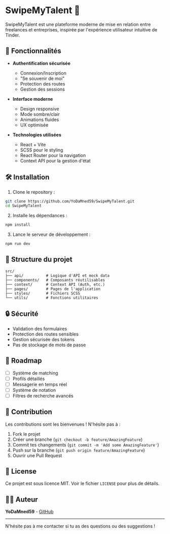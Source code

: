 # SwipeMyTalent 🚀

SwipeMyTalent est une plateforme moderne de mise en relation entre freelances et entreprises, inspirée par l'expérience utilisateur intuitive de Tinder.

## 🌟 Fonctionnalités

- **Authentification sécurisée**
  - Connexion/Inscription
  - "Se souvenir de moi"
  - Protection des routes
  - Gestion des sessions

- **Interface moderne**
  - Design responsive
  - Mode sombre/clair
  - Animations fluides
  - UX optimisée

- **Technologies utilisées**
  - React + Vite
  - SCSS pour le styling
  - React Router pour la navigation
  - Context API pour la gestion d'état

## 🛠️ Installation

1. Clone le repository :
```bash
git clone https://github.com/YoDaMned59/SwipeMyTalent.git
cd SwipeMyTalent
```

2. Installe les dépendances :
```bash
npm install
```

3. Lance le serveur de développement :
```bash
npm run dev
```

## 📁 Structure du projet

```
src/
├── api/          # Logique d'API et mock data
├── components/   # Composants réutilisables
├── context/      # Context API (Auth, etc.)
├── pages/        # Pages de l'application
├── styles/       # Fichiers SCSS
└── utils/        # Fonctions utilitaires
```

## 🔒 Sécurité

- Validation des formulaires
- Protection des routes sensibles
- Gestion sécurisée des tokens
- Pas de stockage de mots de passe

## 🚀 Roadmap

- [ ] Système de matching
- [ ] Profils détaillés
- [ ] Messagerie en temps réel
- [ ] Système de notation
- [ ] Filtres de recherche avancés

## 🤝 Contribution

Les contributions sont les bienvenues ! N'hésite pas à :
1. Fork le projet
2. Créer une branche (`git checkout -b feature/AmazingFeature`)
3. Commit tes changements (`git commit -m 'Add some AmazingFeature'`)
4. Push sur la branche (`git push origin feature/AmazingFeature`)
5. Ouvrir une Pull Request

## 📝 License

Ce projet est sous licence MIT. Voir le fichier `LICENSE` pour plus de détails.

## 👨‍💻 Auteur

**YoDaMned59** - [GitHub](https://github.com/YoDaMned59)

---

N'hésite pas à me contacter si tu as des questions ou des suggestions !
